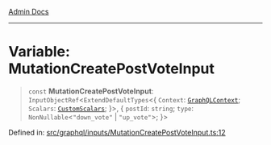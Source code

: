 [Admin Docs](/)

***

# Variable: MutationCreatePostVoteInput

> `const` **MutationCreatePostVoteInput**: `InputObjectRef`\<`ExtendDefaultTypes`\<\{ `Context`: [`GraphQLContext`](../../../context/type-aliases/GraphQLContext.md); `Scalars`: [`CustomScalars`](../../../scalars/type-aliases/CustomScalars.md); \}\>, \{ `postId`: `string`; `type`: `NonNullable`\<`"down_vote"` \| `"up_vote"`\>; \}\>

Defined in: [src/graphql/inputs/MutationCreatePostVoteInput.ts:12](https://github.com/Sourya07/talawa-api/blob/aac5f782223414da32542752c1be099f0b872196/src/graphql/inputs/MutationCreatePostVoteInput.ts#L12)
